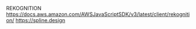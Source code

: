 REKOGNITION https://docs.aws.amazon.com/AWSJavaScriptSDK/v3/latest/client/rekognition/
https://spline.design